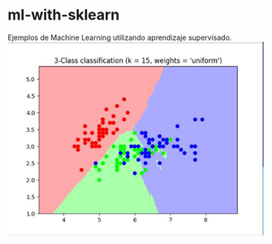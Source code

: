 # ml-with-sklearn
Ejemplos de Machine Learning utilizando aprendizaje supervisado.
![What is this](decision_map.jpg)
